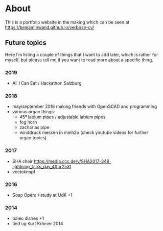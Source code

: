 # About
This is a portfolio website in the making which can be seen at https://benjaminwand.github.io/verbose-cv/

## Future topics
Here I’m listing a couple of things that I want to add later, which is rather for myself, but please tell me if you want to read more about a specific thing.

### 2019
* All I Can Eat / Hackathon Salzburg
### 2018
* may/september 2018  making friends with OpenSCAD and programming
* various organ things:
  * 45° labium pipes / adjustable labium pipes
  * fog horn
  * zacharias pipe
  * winddruck messen in mmh2o
(check youtube videos for further organ topics)
### 2017
* SHA choir https://media.ccc.de/v/SHA2017-348-lightning_talks_day_4#t=2531
* voctoknopf
### 2016
* Soap Opera / study at UdK +1
### 2014
* paleo dishes +1
* tied up Kurt Krömer 2014


